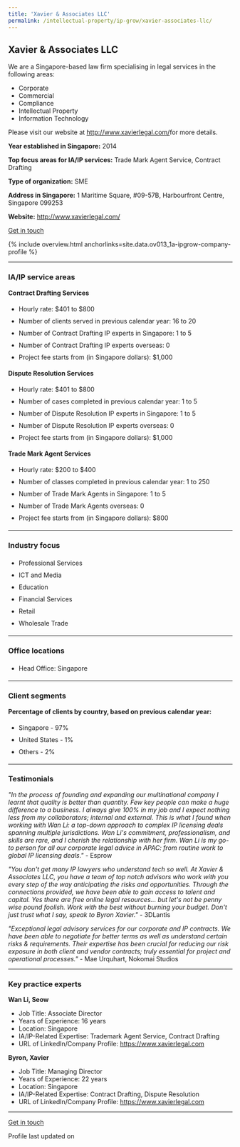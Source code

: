 ```yaml
---
title: 'Xavier & Associates LLC'
permalink: /intellectual-property/ip-grow/xavier-associates-llc/
---
```


## Xavier & Associates LLC

We are a Singapore-based law firm specialising in legal services in the following areas:
- Corporate
- Commercial
- Compliance
- Intellectual Property
- Information Technology 

Please visit our website at <a href='http://www.xavierlegal.com/' target='_blank' rel='noopener'>http://www.xavierlegal.com/</a>for more details.

<b>Year established in Singapore:</b> 2014

<b>Top focus areas for IA/IP services:</b> Trade Mark Agent Service, Contract Drafting

<b>Type of organization:</b> SME

<b>Address in Singapore:</b> 1 Maritime Square, #09-57B, Harbourfront Centre, Singapore 099253

<b>Website:</b> <a href='http://www.xavierlegal.com/' target='_blank' rel='noopener'>http://www.xavierlegal.com/</a>

<a class='btn' href='https://form.gov.sg/65cad40116a0c0b769481765' target='_blank' rel='noopener'>Get in touch</a>

{% include overview.html anchorlinks=site.data.ov013_1a-ipgrow-company-profile %}

---
<a name='ip-related-service-areas'></a>
### IA/IP service areas

**Contract Drafting Services**

<ul>
<li style='line-height: 27px; margin: 0px 0px !important'>Hourly rate:  $401 to $800</li>
<li style='line-height: 27px; margin: 0px 0px !important'>Number of clients served in previous calendar year: 16 to 20</li>
<li style='line-height: 27px; margin: 0px 0px !important'>Number of Contract Drafting IP experts in Singapore: 1 to 5</li>
<li style='line-height: 27px; margin: 0px 0px !important'>Number of Contract Drafting IP experts overseas: 0</li>
<li style='line-height: 27px; margin: 0px 0px !important'>Project fee starts from (in Singapore dollars): $1,000</li>
</ul>

**Dispute Resolution Services**

<ul>
<li style='line-height: 27px; margin: 0px 0px !important'>Hourly rate:  $401 to $800</li>
<li style='line-height: 27px; margin: 0px 0px !important'>Number of cases completed in previous calendar year: 1 to 5</li>
<li style='line-height: 27px; margin: 0px 0px !important'>Number of Dispute Resolution IP experts in Singapore: 1 to 5</li>
<li style='line-height: 27px; margin: 0px 0px !important'>Number of Dispute Resolution IP experts overseas: 0</li>
<li style='line-height: 27px; margin: 0px 0px !important'>Project fee starts from (in Singapore dollars):  $1,000</li>
</ul>

**Trade Mark Agent Services**

<ul>
<li style='line-height: 27px; margin: 0px 0px !important'>Hourly rate:  $200 to $400</li>
<li style='line-height: 27px; margin: 0px 0px !important'>Number of classes completed in previous calendar year: 1 to 250</li>
<li style='line-height: 27px; margin: 0px 0px !important'>Number of Trade Mark Agents in Singapore: 1 to 5</li>
<li style='line-height: 27px; margin: 0px 0px !important'>Number of Trade Mark Agents overseas: 0</li>
<li style='line-height: 27px; margin: 0px 0px !important'>Project fee starts from (in Singapore dollars):  $800</li>
</ul>

---
<a name='industry-focus'></a>
### Industry focus

<ul><li style='line-height: 27px; margin: 0px 0px !important'> Professional Services</li><li style='line-height: 27px; margin: 0px 0px !important'> ICT and Media</li><li style='line-height: 27px; margin: 0px 0px !important'> Education</li><li style='line-height: 27px; margin: 0px 0px !important'> Financial Services</li><li style='line-height: 27px; margin: 0px 0px !important'> Retail</li><li style='line-height: 27px; margin: 0px 0px !important'> Wholesale Trade</li></ul>

---
<a name='office-locations'></a>
### Office locations

<ul><li style='line-height: 27px; margin: 0px 0px !important'> Head Office: Singapore</li></ul>

---
<a name='client-segments'></a>
### Client segments

**Percentage of clients by country, based on previous calendar year:**

<ul><li style='line-height: 27px; margin: 0px 0px !important'> Singapore - 97%</li><li style='line-height: 27px; margin: 0px 0px !important'>United States - 1%</li><li style='line-height: 27px; margin: 0px 0px !important'>Others - 2%</li></ul>

---
<a name='testimonials'></a>
### Testimonials

*"In the process of founding and expanding our multinational company I learnt that quality is better than quantity. Few key people can make a huge difference to a business. I always give 100% in my job and I expect nothing less from my collaborators; internal and external. This is what I found when working with Wan Li: a top-down approach to complex IP licensing deals spanning multiple jurisdictions. Wan Li's commitment, professionalism, and skills are rare, and I cherish the relationship with her firm. Wan Li is my go-to person for all our corporate legal advice in APAC: from routine work to global IP licensing deals."* - Esprow

*"You don't get many IP lawyers who understand tech so well. At Xavier & Associates LLC, you have a team of top notch advisors who work with you every step of the way anticipating the risks and opportunities. Through the connections provided, we have been able to gain access to talent and capital. Yes there are free online legal resources... but let's not be penny wise pound foolish. Work with the best without burning your budget. Don't just trust what I say, speak to Byron Xavier."* - 3DLantis

*"Exceptional legal advisory services for our corporate and IP contracts. We have been able to negotiate for better terms as well as understand certain risks & requirements. Their expertise has been crucial for reducing our risk exposure in both client and vendor contracts; truly essential for project and operational processes."* - Mae Urquhart, Nokomai Studios



---
<a name='key-practice-experts'></a>
### Key practice experts

**Wan Li, Seow**

- Job Title: Associate Director
- Years of Experience: 16 years
- Location: Singapore
- IA/IP-Related Expertise: Trademark Agent Service, Contract Drafting
- URL of LinkedIn/Company Profile: 
<a href="https://www.xavierlegal.com" target="_blank" rel="noopener">https://www.xavierlegal.com</a>  


**Byron, Xavier**

- Job Title: Managing Director
- Years of Experience: 22 years
- Location: Singapore
- IA/IP-Related Expertise: Contract Drafting, Dispute Resolution
- URL of LinkedIn/Company Profile: <a href="https://www.xavierlegal.com" target="_blank" rel="noopener">https://www.xavierlegal.com</a>  


---
<p>
<a class='btn' href='https://form.gov.sg/65cad40116a0c0b769481765' target='_blank' rel='noopener'>Get in touch</a>
</p>
Profile last updated on 
